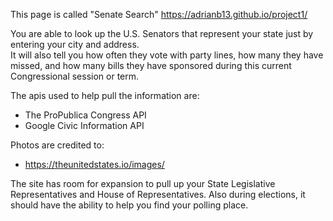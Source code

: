 This page is called "Senate Search"
https://adrianb13.github.io/project1/

You are able to look up the U.S. Senators that represent your state just by entering your city and address.  
It will also tell you how often they vote with party lines, how many they have missed, and how many bills they have sponsored during this current Congressional session or term.

The apis used to help pull the information are:
- The ProPublica Congress API
- Google Civic Information API

Photos are credited to: 
- https://theunitedstates.io/images/

The site has room for expansion to pull up your State Legislative Representatives and House of Representatives.  Also during elections, it should have the ability to help you find your polling place.

